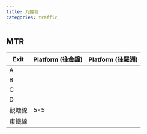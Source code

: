 ```yaml
---
title: 九龍塘
categories: traffic
---
```

## MTR

| Exit | Platform (往金鐘) | Platform (往羅湖) |
| ---- | -------------- | -------------- |
| A    |                |                |
| B    |                |                |
| C    |                |                |
| D    |                |                |
| 觀塘線  | 5-5            |                |
| 東鐵線  |                |                |
